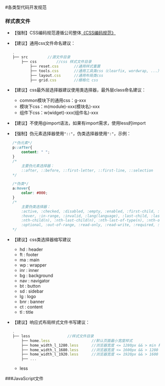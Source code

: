 #各类型代码开发规范

### 样式表文件

* 【强制】CSS编码规范遵循公司整体[《CSS编码规范》](http://styleguide.baidu.com/style/css/index.html)

* 【建议】通用css文件命名建议：

    ```javascript
    .
    ├── src         //源文件目录
        ├── css         //css 样式文件目录
            ├── reset.css       //通用样式重置
            ├── tools.css       //通用工具类css（clearfix, wordwrap, ...）
            ├── layout.css      //通用布局类css
            ├── grid.css        //栅格化 css
    ```

* 【建议】css最外层选择器建议使用类选择器，最外层class命名建议：
    * common模块下的通用css：g-xxx
    * 模块下css：m(module)-xxx(模块名)-xxx
    * 组件下css：w(widget)-xxx(组件名)-xxx
* 【建议】不使用@import语法，如果有import需求，使用less的import
* 【强制】伪元素选择器使用`"::"`，伪类选择器使用`":"`，示例：

    ```css
    /*伪元素*/
    p::after{
        content: " ";
    }
    /*
        主要伪元素选择器：
        ::after, ::before, ::first-letter, ::first-line, ::selection
    */
    
    /*伪类*/
    a:hover{
        color: #000;
    }
    /*
        主要伪类选择器：
        :active, :checked, :disabled, :empty, :enabled, :first-child, :first-of-type, :focus, 
        :hover, :in-range, :invalid, :lang(language), :last-child, :last-of-type, :link, :not(selector),
        :nth-child(n), :nth-last-child(n), :nth-last-of-type(n), :nth-of-type(n), :only-of-type, :only-child,
        :optional, :out-of-range, :read-only, :read-write, :required, :root, :target, :valid, :visited
    */
    
    ```

* 【建议】css类选择器缩写建议
    * hd  : header
    * ft  : footer
    * ma  : main
    * wp  : wrapper
    * inr : inner
    * bg  : background
    * nav : navigator
    * bt  : button
    * sd  : sidebar
    * lg  : logo
    * bnr : banner
    * ct  : content
    * tl  : title
* 【建议】响应式布局样式文件书写建议：

    ```javascript
    .
    ├── less                 //样式文件目录
        ├── home.less                   //默认页面最小宽度样式
        ├── home_width_l_1280.less      //浏览器宽度 <= 1280px && > min 样式
        ├── home_width_l_1680.less      //浏览器宽度 <= 1600px && > 1280 样式
        ├── home_width_l_1920.less      //浏览器宽度 <= 1920px && > 1600 样式
        ├── ...
    ```
    * less

###JavaScript文件


